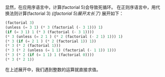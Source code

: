 显然，在应用序语言中，计算(factorial 5)会导致死循环。
在正则序语言中，用代换法则计算(factorial 3) *((factorial 5)展开太长了)* 展开如下：
```scheme
(factorial 3)
(unless (= 3 1) (* 3 (factorial (- 3 1))) 1)
(if (= 3 1) 1 (* 3 (factorial (- 3 1))))
(* 3 (unless (= 2 1 ) (* 2 (factorial (- 2 1) 1))) 1)
(* 3 (if (= 2 1 ) (* 2 (factorial 1)) 1))
(* 3 (* 2 (factorial 1)))
(* 3 (* 2 (unless (= 1 1) (factorial (- 1 1)) 1)))
(* 3 (* 2 (if (= 1 1) 1 (factorial 0))))
(* 3 (* 2 1))
```
在上述展开中，我们遇到整数的运算就直接求值。

